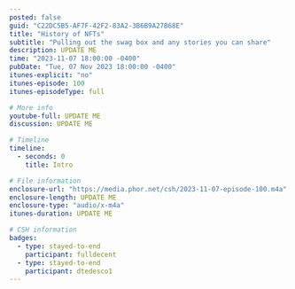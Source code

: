 ```yaml
---
posted: false
guid: "C22DC5B5-AF7F-42F2-83A2-3B6B9A27B68E"
title: "History of NFTs"
subtitle: "Pulling out the swag box and any stories you can share"
description: UPDATE ME
time: "2023-11-07 18:00:00 -0400"
pubDate: "Tue, 07 Nov 2023 18:00:00 -0400"
itunes-explicit: "no"
itunes-episode: 100
itunes-episodeType: full

# More info
youtube-full: UPDATE ME
discussion: UPDATE ME

# Timeline
timeline:
  - seconds: 0
    title: Intro

# File information
enclosure-url: "https://media.phor.net/csh/2023-11-07-episode-100.m4a"
enclosure-length: UPDATE ME
enclosure-type: "audio/x-m4a"
itunes-duration: UPDATE ME

# CSH information
badges:
  - type: stayed-to-end
    participant: fulldecent
  - type: stayed-to-end
    participant: dtedesco1
---
```

